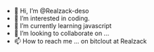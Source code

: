 - 👋 Hi, I’m @Realzack-deso
- 👀 I’m interested in coding.
- 🌱 I’m currently learning javascript 
- 💞️ I’m looking to collaborate on ...
- 📫 How to reach me ... on bitclout at Realzack

<!---
Realzack-deso/Realzack-deso is a ✨ special ✨ repository because its `README.md` (this file) appears on your GitHub profile.
You can click the Preview link to take a look at your changes.
--->
